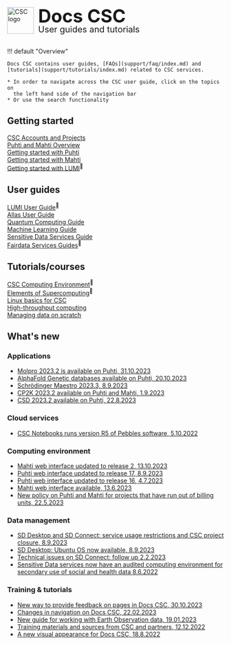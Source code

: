 <div style="margin-bottom: 2rem;">
    <img
      src="assets/images/logo.png"
      alt="CSC logo"
      style="
        float: left;
        height: 62px;
        width: auto;
        margin-right: 10px;
      "
    />
    <h1
      style="
        margin: unset;
        line-height: 1;
        font-size: 42px;
      "
    >Docs CSC</h1>
    <h2
      style="
        margin: unset;
        line-height: 1;
        font-size: 20px;
        font-weight: var(--csc-font-weight--body);
      "
    >User guides and tutorials</h2>
</div>

<!--
<center>
  [![A description of the banner](img/banners/example-banner.png){ width=80% }
  ](https://example.org/courses/example-course/){ target=_blank }
</center>
-->

!!! default "Overview"

    Docs CSC contains user guides, [FAQs](support/faq/index.md) and [tutorials](support/tutorials/index.md) related to CSC services.

    * In order to navigate across the CSC user guide, click on the topics on
      the left hand side of the navigation bar
    * Or use the search functionality

<div class="quick-links-container">

  <div class="quick-links-topic">
    <span class="quick-links-title"><h2>Getting started</h2></span>
    <div class="quick-links-item">
      <a class="quick-link" target="_self" href="accounts/">CSC Accounts and Projects</a>
    </div>
    <div class="quick-links-item">
      <a class="quick-link" target="_self" href="computing/">Puhti and Mahti Overview</a>
    </div>
    <div class="quick-links-item">
      <a class="quick-link" target="_self" href="support/tutorials/puhti_quick/">Getting started with Puhti</a>
    </div>
    <div class="quick-links-item">
      <a class="quick-link" target="_self" href="support/tutorials/mahti_quick/">Getting started with Mahti</a>
    </div>
    <div class="quick-links-item">
      <a class="quick-link" target="_blank" href="https://docs.lumi-supercomputer.eu/firststeps/getstarted/">Getting started with LUMI</a><sup>&#128279;</sup>
    </div>
  </div>

  <div class="quick-links-topic">
    <span class="quick-links-title"><h2>User guides</h2></span>
    <div class="quick-links-item">
      <a class="quick-link" target="_blank" href="https://docs.lumi-supercomputer.eu/">LUMI User Guide</a><sup>&#128279;</sup>
    </div>
    <div class="quick-links-item">
      <a class="quick-link" target="_self" href="data/Allas/">Allas User Guide</a>
    </div>
    <div class="quick-links-item">
      <a class="quick-link" target="_self" href="computing/quantum-computing/overview/">Quantum Computing Guide</a>
    </div>
    <div class="quick-links-item">
      <a class="quick-link" target="_self" href="support/tutorials/ml-guide/">Machine Learning Guide</a>
    </div>
    <div class="quick-links-item">
      <a class="quick-link" target="_self" href="data/sensitive-data/">Sensitive Data Services Guide</a>
    </div>
    <div class="quick-links-item">
      <a class="quick-link" target="_blank" href="https://www.fairdata.fi/en/fairdata-quick-guide/">Fairdata Services Guides</a><sup>&#128279;</sup>
    </div>
  </div>

  <div class="quick-links-topic">
    <span class="quick-links-title"><h2>Tutorials/courses</h2></span>
    <div class="quick-links-item">
      <a class="quick-link" target="_blank" href="https://csc-training.github.io/csc-env-eff/">CSC Computing Environment</a><sup>&#128279;</sup>
    </div>
      <div class="quick-links-item">
      <a class="quick-link" target="_blank" href="https://edukamu.fi/elements-of-supercomputing/">Elements of Supercomputing</a><sup>&#128279;</sup>
    </div>
    <div class="quick-links-item">
      <a class="quick-link" target="_self" href="support/tutorials/env-guide/overview/">Linux basics for CSC</a>
    </div>
    <div class="quick-links-item">
      <a class="quick-link" target="_self" href="computing/running/throughput/">High-throughput computing</a>
    </div>
    <div class="quick-links-item">
      <a class="quick-link" target="_self" href="support/tutorials/clean-up-data/">Managing data on scratch</a>
    </div>
  </div>

</div>

## What's new

<!-- Content will be generated here, do not EDIT manually -->  

###  Applications

- [Molpro 2023.2 is available on Puhti, 31.10.2023](support/wn/apps-new.md#molpro-20232-is-available-on-puhti-31102023 )
- [AlphaFold Genetic databases available on Puhti, 20.10.2023](support/wn/apps-new.md#alphafold-genetic-databases-available-on-puhti-20102023 )
- [Schrödinger Maestro 2023.3, 8.9.2023](support/wn/apps-new.md#schr-dinger-maestro-20233-892023 )
- [CP2K 2023.2 available on Puhti and Mahti, 1.9.2023](support/wn/apps-new.md#cp2k-20232-available-on-puhti-and-mahti-192023 )
- [CSD 2023.2 available on Puhti, 22.8.2023](support/wn/apps-new.md#csd-20232-available-on-puhti-2282023 )

###  Cloud services

- [CSC Notebooks runs version R5 of Pebbles software, 5.10.2022](support/wn/cloud-new.md#csc-notebooks-runs-version-r5-of-pebbles-software-5102022 )

###  Computing environment

- [Mahti web interface updated to release 2, 13.10.2023](support/wn/comp-new.md#mahti-web-interface-updated-to-release-2-13102023 )
- [Puhti web interface updated to release 17, 8.9.2023](support/wn/comp-new.md#puhti-web-interface-updated-to-release-17-892023 )
- [Puhti web interface updated to release 16, 4.7.2023](support/wn/comp-new.md#puhti-web-interface-updated-to-release-16-472023 )
- [Mahti web interface available, 13.6.2023](support/wn/comp-new.md#mahti-web-interface-available-1362023 )
- [New policy on Puhti and Mahti for projects that have run out of billing units, 22.5.2023](support/wn/comp-new.md#new-policy-on-puhti-and-mahti-for-projects-that-have-run-out-of-billing-units-2252023 )

###  Data management

- [SD Desktop and SD Connect: service usage restrictions and CSC project closure, 8.9.2023](support/wn/data-new.md#sd-desktop-and-sd-connect-service-usage-restrictions-and-csc-project-closure-892023 )
- [SD Desktop: Ubuntu OS now available, 8.9.2023](support/wn/data-new.md#sd-desktop-ubuntu-os-now-available-892023 )
- [Technical issues on SD Connect: follow up 2.2.2023](support/wn/data-new.md#technical-issues-on-sd-connect-follow-up-222023 )
- [Sensitive Data services now have an audited computing environment for secondary use of social and health data 8.6.2022](support/wn/data-new.md#sensitive-data-services-now-have-an-audited-computing-environment-for-secondary-use-of-social-and-health-data-862022 )

###  Training & tutorials

- [New way to provide feedback on pages in Docs CSC, 30.10.2023](support/wn/training-new.md#new-way-to-provide-feedback-on-pages-in-docs-csc-30102023 )
- [Changes in navigation on Docs CSC, 22.02.2023](support/wn/training-new.md#changes-in-navigation-on-docs-csc-22022023 )
- [New guide for working with Earth Observation data, 19.01.2023](support/wn/training-new.md#new-guide-for-working-with-earth-observation-data-19012023 )
- [Training materials and sources from CSC and partners, 12.12.2022](support/wn/training-new.md#training-materials-and-sources-from-csc-and-partners-12122022 )
- [A new visual appearance for Docs CSC, 18.8.2022](support/wn/training-new.md#a-new-visual-appearance-for-docs-csc-1882022 )
